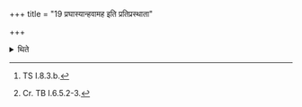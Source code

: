 +++
title = "19 प्रघास्यान्हवामह इति प्रतिप्रस्थाता"

+++

<details><summary>थिते</summary>

19. With prāghāsyān havāmahe[^1] the Pratiprasthātr̥ should bring the wife and cause her to utter this (verse).[^2]  


[^1]: TS I.8.3.b.  

[^2]: Cr. TB I.6.5.2-3.
</details>

